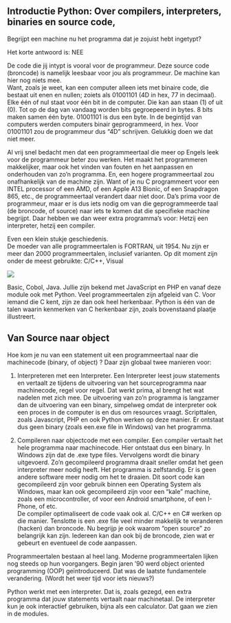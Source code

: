 ## Introductie Python: Over compilers, interpreters, binaries en source code,

Begrijpt een machine nu het programma dat je zojuist hebt ingetypt?

Het korte antwoord is: NEE

De code die jij intypt is vooral voor de programmeur. Deze source code
(broncode) is namelijk leesbaar voor jou als programmeur. De machine kan hier
nog niets mee.  
Want, zoals je weet, kan een computer alleen iets met binaire code, die bestaat
uit enen en nullen; zoiets als 01001101 (4D in hex, 77 in decimaal). Elke één of
nul staat voor één bit in de computer. Die kan aan staan (1) of uit (0). Tot op
de dag van vandaag worden bits gegroepeerd in bytes. 8 bits maken samen één
byte. 01001101 is dus een byte. In de begintijd van computers werden computers
binair geprogrammeerd, in hex. Voor 01001101 zou de programmeur dus “4D”
schrijven. Gelukkig doen we dat niet meer.

Al vrij snel bedacht men dat een programmeertaal die meer op Engels leek voor de
programmeur beter zou werken. Het maakt het programmeren makkelijker, maar ook
het vinden van fouten en het aanpassen en onderhouden van zo’n programma. En,
een hogere programmeertaal zou onafhankelijk van de machine zijn. Want of je nu
C programmeert voor een INTEL processor of een AMD, of een Apple A13 Bionic, of
een Snapdragon 865, etc., de programmeertaal verandert daar niet door. Da’s
prima voor de programmeur, maar er is dus iets nodig om van die geprogrammeerde
taal (de broncode, of source) naar iets te komen dat die specifieke machine
begrijpt. Daar hebben we dan weer extra programma’s voor: Hetzij een
interpreter, hetzij een compiler.

Even een klein stukje geschiedenis.  
De moeder van alle programmeertalen is FORTRAN, uit 1954. Nu zijn er meer dan
2000 programmeertalen, inclusief varianten. Op dit moment zijn onder de meest
gebruikte: C/C++, Visual

![](media/80bcb0ea4ac9e965e28dbe09bc5a866d.jpg)

Basic, Cobol, Java. Jullie zijn bekend met JavaScript en PHP en vanaf deze
module ook met Python. Veel programmeertalen zijn afgeleid van C. Voor iemand
die C kent, zijn ze dan ook heel herkenbaar. Python is één van de talen waarin
kenmerken van C herkenbaar zijn, zoals bovenstaand plaatje illustreert.

## Van Source naar object

Hoe kom je nu van een statement uit een programmeertaal naar die machinecode
(binary, of object) ? Daar zijn globaal twee manieren voor:

1.  Interpreteren met een Interpreter. Een Interpreter leest jouw statements en
    vertaalt ze tijdens de uitvoering van het sourceprogramma naar machinecode,
    regel voor regel. Dat werkt prima, al brengt het wat nadelen met zich mee.
    De uitvoering van zo’n programma is langzamer dan de uitvoering van een
    binary, simpelweg omdat de interpreter ook een proces in de computer is en
    dus om resources vraagt. Scripttalen, zoals Javascript, PHP en ook Python
    werken op deze manier. Er ontstaat dus geen binary (zoals een.exe file in
    Windows) van het programma.

2.  Compileren naar objectcode met een compiler. Een compiler vertaalt het hele
    programma naar machinecode. Hier ontstaat dus een binary. In Windows zijn
    dat de .exe type files. Vervolgens wordt die binary uitgevoerd. Zo’n
    gecompileerd programma draait sneller omdat het geen interpreter meer nodig
    heeft. Het programma is zelfstandig. Er is geen andere software meer nodig
    om het te draaien. Dit soort code kan gecompileerd zijn voor gebruik binnen
    een Operating System als Windows, maar kan ook gecompileerd zijn voor een
    “kale” machine, zoals een microcontroller, of voor een Android smartphone,
    of een I-Phone, of etc.  
    De compiler optimaliseert de code vaak ook al. C/C++ en C\# werken op die
    manier. Tenslotte is een .exe file veel minder makkelijk te veranderen
    (hacken) dan broncode. Nu begrijp je ook waarom “open source” zo belangrijk
    kan zijn. Iedereen kan dan ook bij de broncode, zien wat er gebeurt en
    eventueel de code aanpassen.

Programmeertalen bestaan al heel lang. Moderne programmeertalen lijken nog
steeds op hun voorgangers. Begin jaren ’90 werd object oriented programming
(OOP) geïntroduceerd. Dat was de laatste fundamentele verandering. (Wordt het
weer tijd voor iets nieuws?)

Python werkt met een interpreter. Dat is, zoals gezegd, een extra programma dat
jouw statements vertaalt naar machinetaal. De interpreter kun je ook interactief
gebruiken, bijna als een calculator. Dat gaan we zien in de modules.
